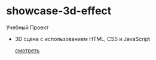 # showcase-3d-effect
Учебный Проект

- 3D сцена с использованием HTML, CSS и JavaScript

  [смотреть](https://showcase-3d-effect.netlify.app/)
